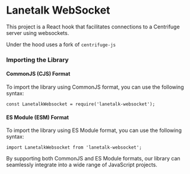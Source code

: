 # Lanetalk WebSocket

This project is a React hook that facilitates connections to a Centrifuge server using websockets.

Under the hood uses a fork of `centrifuge-js`

### Importing the Library

#### CommonJS (CJS) Format
To import the library using CommonJS format, you can use the following syntax:

```
const LanetalkWebsocket = require('lanetalk-websocket');
```

#### ES Module (ESM) Format
To import the library using ES Module format, you can use the following syntax:
```
import LanetalkWebsocket from 'lanetalk-websocket';
```

By supporting both CommonJS and ES Module formats, our library can seamlessly integrate into a wide range of JavaScript projects.